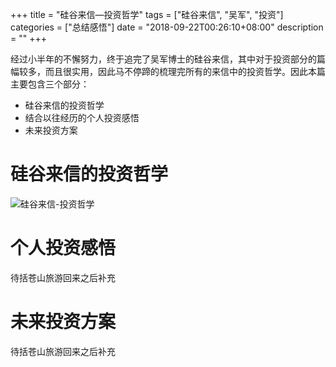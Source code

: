 +++
title = "硅谷来信—投资哲学"
tags = ["硅谷来信", "吴军", "投资"]
categories = ["总结感悟"]
date = "2018-09-22T00:26:10+08:00"
description = ""
+++



经过小半年的不懈努力，终于追完了吴军博士的硅谷来信，其中对于投资部分的篇幅较多，而且很实用，因此马不停蹄的梳理完所有的来信中的投资哲学。因此本篇主要包含三个部分：

- 硅谷来信的投资哲学
- 结合以往经历的个人投资感悟
- 未来投资方案

# 硅谷来信的投资哲学

![硅谷来信-投资哲学](https://flowsnow.oss-cn-shanghai.aliyuncs.com/history/image/investment/Investment-philosophy.png)

<!--more-->

# 个人投资感悟

待括苍山旅游回来之后补充

# 未来投资方案

待括苍山旅游回来之后补充
